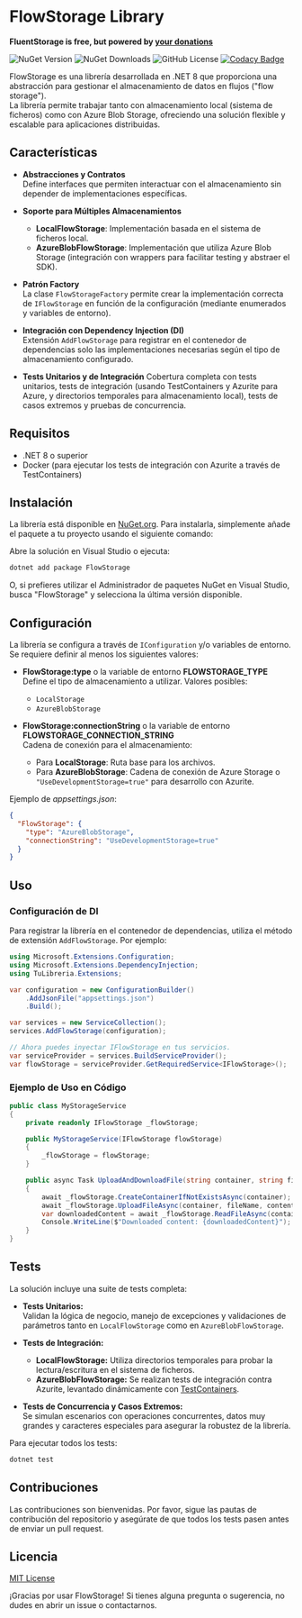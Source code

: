 
# FlowStorage Library

**FluentStorage is free, but powered by [your donations](https://github.com/sponsors/poldelahoz)**

![NuGet Version](https://img.shields.io/nuget/vpre/FlowStorage)
![NuGet Downloads](https://img.shields.io/nuget/dt/FlowStorage)
![GitHub License](https://img.shields.io/github/license/poldelahoz/FlowStorage)
[![Codacy Badge](https://app.codacy.com/project/badge/Grade/691e960f4e1a45e58e3556acaf3adf5c)](https://app.codacy.com/gh/poldelahoz/FlowStorage/dashboard?utm_source=gh&utm_medium=referral&utm_content=&utm_campaign=Badge_grade)

FlowStorage es una librería desarrollada en .NET 8 que proporciona una abstracción para gestionar el almacenamiento de datos en flujos ("flow storage").  
La librería permite trabajar tanto con almacenamiento local (sistema de ficheros) como con Azure Blob Storage, ofreciendo una solución flexible y escalable para aplicaciones distribuidas.

## Características

- **Abstracciones y Contratos**  
  Define interfaces que permiten interactuar con el almacenamiento sin depender de implementaciones específicas.

- **Soporte para Múltiples Almacenamientos**  
    - **LocalFlowStorage**: Implementación basada en el sistema de ficheros local.  
    - **AzureBlobFlowStorage**: Implementación que utiliza Azure Blob Storage (integración con wrappers para facilitar testing y abstraer el SDK).

- **Patrón Factory**  
  La clase `FlowStorageFactory` permite crear la implementación correcta de `IFlowStorage` en función de la configuración (mediante enumerados y variables de entorno).

- **Integración con Dependency Injection (DI)**  
  Extensión `AddFlowStorage` para registrar en el contenedor de dependencias solo las implementaciones necesarias según el tipo de almacenamiento configurado.

- **Tests Unitarios y de Integración**
  Cobertura completa con tests unitarios, tests de integración (usando TestContainers y Azurite para Azure, y directorios temporales para almacenamiento local), tests de casos extremos y pruebas de concurrencia.

## Requisitos

- .NET 8 o superior
- Docker (para ejecutar los tests de integración con Azurite a través de TestContainers)

## Instalación

La librería está disponible en [NuGet.org](https://www.nuget.org). Para instalarla, simplemente añade el paquete a tu proyecto usando el siguiente comando:

Abre la solución en Visual Studio o ejecuta:
   ```bash
   dotnet add package FlowStorage
   ```

O, si prefieres utilizar el Administrador de paquetes NuGet en Visual Studio, busca "FlowStorage" y selecciona la última versión disponible.

## Configuración

La librería se configura a través de `IConfiguration` y/o variables de entorno.  
Se requiere definir al menos los siguientes valores:

- **FlowStorage:type** o la variable de entorno **FLOWSTORAGE_TYPE**  
  Define el tipo de almacenamiento a utilizar. Valores posibles:
  - `LocalStorage`
  - `AzureBlobStorage`

- **FlowStorage:connectionString** o la variable de entorno **FLOWSTORAGE_CONNECTION_STRING**  
  Cadena de conexión para el almacenamiento:
  - Para **LocalStorage**: Ruta base para los archivos.
  - Para **AzureBlobStorage**: Cadena de conexión de Azure Storage o `"UseDevelopmentStorage=true"` para desarrollo con Azurite.

Ejemplo de *appsettings.json*:

```json
{
  "FlowStorage": {
    "type": "AzureBlobStorage",
    "connectionString": "UseDevelopmentStorage=true"
  }
}
```

## Uso

### Configuración de DI

Para registrar la librería en el contenedor de dependencias, utiliza el método de extensión `AddFlowStorage`. Por ejemplo:

```csharp
using Microsoft.Extensions.Configuration;
using Microsoft.Extensions.DependencyInjection;
using TuLibreria.Extensions;

var configuration = new ConfigurationBuilder()
    .AddJsonFile("appsettings.json")
    .Build();

var services = new ServiceCollection();
services.AddFlowStorage(configuration);

// Ahora puedes inyectar IFlowStorage en tus servicios.
var serviceProvider = services.BuildServiceProvider();
var flowStorage = serviceProvider.GetRequiredService<IFlowStorage>();
```

### Ejemplo de Uso en Código

```csharp
public class MyStorageService
{
    private readonly IFlowStorage _flowStorage;

    public MyStorageService(IFlowStorage flowStorage)
    {
        _flowStorage = flowStorage;
    }

    public async Task UploadAndDownloadFile(string container, string fileName, string content)
    {
        await _flowStorage.CreateContainerIfNotExistsAsync(container);
        await _flowStorage.UploadFileAsync(container, fileName, content);
        var downloadedContent = await _flowStorage.ReadFileAsync(container, fileName);
        Console.WriteLine($"Downloaded content: {downloadedContent}");
    }
}
```

## Tests

La solución incluye una suite de tests completa:

- **Tests Unitarios:**  
  Validan la lógica de negocio, manejo de excepciones y validaciones de parámetros tanto en `LocalFlowStorage` como en `AzureBlobFlowStorage`.

- **Tests de Integración:**  
  - **LocalFlowStorage:** Utiliza directorios temporales para probar la lectura/escritura en el sistema de ficheros.  
  - **AzureBlobFlowStorage:** Se realizan tests de integración contra Azurite, levantado dinámicamente con [TestContainers](https://testcontainers.org/).

- **Tests de Concurrencia y Casos Extremos:**  
  Se simulan escenarios con operaciones concurrentes, datos muy grandes y caracteres especiales para asegurar la robustez de la librería.

Para ejecutar todos los tests:

```bash
dotnet test
```

## Contribuciones

Las contribuciones son bienvenidas. Por favor, sigue las pautas de contribución del repositorio y asegúrate de que todos los tests pasen antes de enviar un pull request.

## Licencia

[MIT License](LICENSE)

¡Gracias por usar FlowStorage! Si tienes alguna pregunta o sugerencia, no dudes en abrir un issue o contactarnos.
